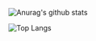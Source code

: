 ![Anurag's github stats](https://github-readme-stats.vercel.app/api?username=gqmv&show_icons=true&theme=dark) 

![Top Langs](https://github-readme-stats.vercel.app/api/top-langs/?username=gqmv&show_icons=true&theme=dark)
